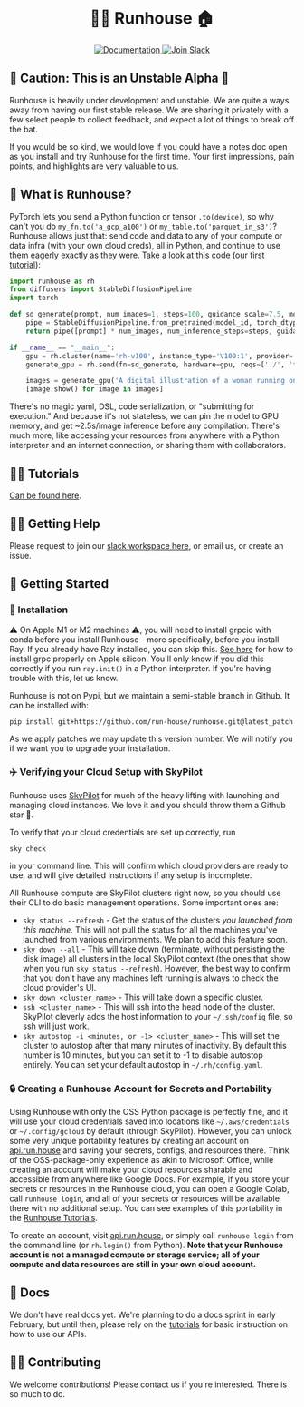 <h1 align="center">🏃‍♀️ Runhouse 🏠</h1>
<p align="center">
  <a href="https://runhouse-docs.readthedocs-hosted.com/en/latest/"> 
    <img alt="Documentation" src="https://readthedocs.com/projects/runhouse-docs/badge/?version=latest">
  </a>
 
  <a href="https://join.slack.com/t/runhouse/shared_invite/zt-1j7pwsok1-vQy0Gesh55A2fPyyEVq8nQ"> 
    <img alt="Join Slack" src="https://img.shields.io/badge/Runhouse-Join%20Slack-fedcba?logo=slack">
  </a>
  
</p>

## 🚨 Caution: This is an Unstable Alpha 🚨

Runhouse is heavily under development and unstable. We are quite 
a ways away from having our first stable release. We are sharing
it privately with a few select people to collect feedback, and
expect a lot of things to break off the bat.

If you would be so kind, we would love if you could have a notes doc open
as you install and try Runhouse for the first time. Your first impressions, 
pain points, and highlights are very valuable to us.

## 🤨 What is Runhouse?

PyTorch lets you send a Python function or tensor `.to(device)`, so
why can't you do `my_fn.to('a_gcp_a100')` or `my_table.to('parquet_in_s3')`? 
Runhouse allows just that: send code and data to any of your compute or 
data infra (with your own cloud creds), all in Python, and continue to use them 
eagerly exactly as they were. Take a look at this code (our first [tutorial](https://github.com/run-house/tutorials)):
```python
import runhouse as rh
from diffusers import StableDiffusionPipeline
import torch

def sd_generate(prompt, num_images=1, steps=100, guidance_scale=7.5, model_id='stabilityai/stable-diffusion-2-base'):
    pipe = StableDiffusionPipeline.from_pretrained(model_id, torch_dtype=torch.float16, revision='fp16').to('cuda')
    return pipe([prompt] * num_images, num_inference_steps=steps, guidance_scale=guidance_scale).images

if __name__ == "__main__":
    gpu = rh.cluster(name='rh-v100', instance_type='V100:1', provider='gcp')
    generate_gpu = rh.send(fn=sd_generate, hardware=gpu, reqs=['./', 'torch==1.12.0', 'diffusers'])

    images = generate_gpu('A digital illustration of a woman running on the roof of a house.', num_images=2, steps=50)
    [image.show() for image in images]

```
There's no magic yaml, DSL, code serialization, or "submitting for execution." 
And because it's not stateless, we can pin the model to GPU memory, and get ~2.5s/image 
inference before any compilation. There's much more, like accessing your resources from 
anywhere with a Python interpreter and an internet connection, or sharing them with collaborators.

## 👨‍🏫 Tutorials

[Can be found here](https://github.com/run-house/tutorials).

## 🙋‍♂️ Getting Help

Please request to join our 
[slack workspace here](https://join.slack.com/t/runhouse/shared_invite/zt-1j7pwsok1-vQy0Gesh55A2fPyyEVq8nQ), 
or email us, or create an issue.

## 🐣 Getting Started

### 🔌 Installation

⚠️ On Apple M1 or M2 machines ⚠️, you will need to install grpcio with conda
before you install Runhouse - more specifically, before you install Ray. 
If you already have Ray installed, you can skip this.
[See here](https://docs.ray.io/en/master/ray-overview/installation.html#m1-mac-apple-silicon-support) 
for how to install grpc properly on Apple silicon. You'll only know if you did
this correctly if you run `ray.init()` in a Python interpreter. If you're 
having trouble with this, let us know.

Runhouse is not on Pypi, but we maintain a semi-stable branch in
Github. It can be installed with: 
```
pip install git+https://github.com/run-house/runhouse.git@latest_patch
```
As we apply patches we may update this version number. We will
notify you if we want you to upgrade your installation.

### ✈️ Verifying your Cloud Setup with SkyPilot

Runhouse uses [SkyPilot](https://skypilot.readthedocs.io/en/latest/) for 
much of the heavy lifting with launching and managing cloud instances. 
We love it and you should throw them a Github star 🤗.

To verify that your cloud credentials are set up correctly, run
```
sky check
```
in your command line. This will confirm which cloud providers are ready to
use, and will give detailed instructions if any setup is incomplete.

All Runhouse compute are SkyPilot clusters right now, so you should use 
their CLI to do basic management operations. Some important ones are:
* `sky status --refresh` - Get the status of the clusters *you launched from
this machine*. This will not pull the status for all the machines you've 
launched from various environments. We plan to add this feature soon.
* `sky down --all` - This will take down (terminate, without persisting the 
disk image) all clusters in the local SkyPilot context (the ones that show 
when you run `sky status --refresh`). However, the best way to confirm that you don't
have any machines left running is always to check the cloud provider's UI.
* `sky down <cluster_name>` - This will take down a specific cluster.
* `ssh <cluster_name>` - This will ssh into the head node of the cluster. 
SkyPilot cleverly adds the host information to your `~/.ssh/config` file, so
ssh will just work.
* `sky autostop -i <minutes, or -1> <cluster_name>` - This will set the 
cluster to autostop after that many minutes of inactivity. By default this
number is 10 minutes, but you can set it to -1 to disable autostop entirely.
You can set your default autostop in `~/.rh/config.yaml`.

### 🔒 Creating a Runhouse Account for Secrets and Portability

Using Runhouse with only the OSS Python package is perfectly fine, and it
will use your cloud credentials saved into locations like `~/.aws/credentials`
or `~/.config/gcloud` by default (through SkyPilot). However, you can unlock 
some very unique portability features by creating an account on 
[api.run.house](https://api.run.house) and saving your secrets, configs, 
and resources there. Think of the OSS-package-only experience as akin to Microsoft Office, 
while creating an account will make your cloud resources sharable and accessible 
from anywhere like Google Docs. For example, if you store your secrets or resources 
in the Runhouse cloud, you can open a Google Colab, call `runhouse login`, and all 
of your secrets or resources will be available there with no additional setup. You 
can see examples of this portability in the [Runhouse Tutorials](https://github.com/run-house/tutorials).  

To create an account, visit [api.run.house](https://api.run.house),
or simply call `runhouse login` from the command line (or 
`rh.login()` from Python). **Note that your Runhouse account is not a managed compute 
or storage service; all of your compute and data resources are still in your own 
cloud account.**

## 📜 Docs

We don't have real docs yet. We're planning to do a docs sprint in early 
February, but until then, please rely on the [tutorials](https://github.com/run-house/tutorials) 
for basic instruction on how to use our APIs.

## 👷‍♀️ Contributing

We welcome contributions! Please contact us if you're interested. There 
is so much to do.
